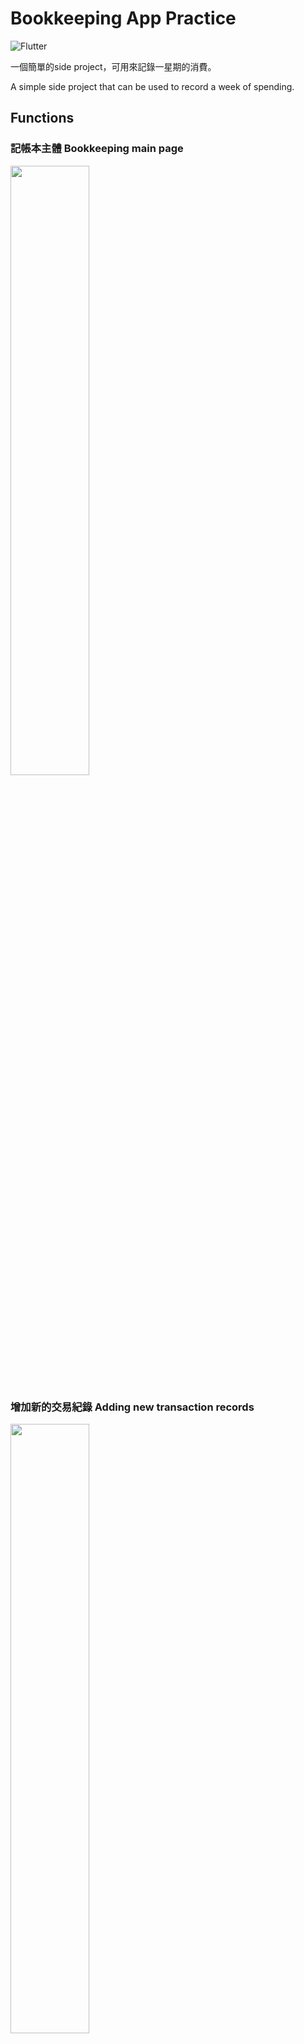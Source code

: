 # Bookkeeping App Practice
![Flutter](https://img.shields.io/badge/Made%20with-Flutter-02569B?logo=Flutter&style=for-the-badge)

一個簡單的side project，可用來記錄一星期的消費。

A simple side project that can be used to record a week of spending.

## Functions

### 記帳本主體 Bookkeeping main page
<img src="https://i.imgur.com/injXMIs.png" width=50%>

### 增加新的交易紀錄 Adding new transaction records
<img src="https://i.imgur.com/3PDjM0D.png" width=50%>

### 上方的圖表會動態依據交易紀錄金額做改變 The chart above will dynamically change according to the transaction amount
<img src="https://i.imgur.com/MpQ7eak.png" width=50%>

### 按下刪除鍵可以輕鬆刪掉錯誤的交易紀錄 Erroneous transactions can be easily erased by pressing the delete button
<img src="https://i.imgur.com/yGelXPi.png" width=50%>

## Roadmap
- [X] 主體功能完成 
- [ ] 加入SQLite

## Roadmap Reference
- https://medium.com/%E5%86%8D%E4%B8%8D%E5%AF%AB%E5%B0%B1%E8%A6%81%E5%BF%98%E4%BA%86/flutter-%E4%BD%BF%E7%94%A8-sqlite-%E6%9C%AC%E5%9C%B0%E8%B3%87%E6%96%99%E5%BA%AB-b6c8a2f1f3e8
- https://pub.dev/packages/sqflite
- https://stackoverflow.com/questions/57165310/create-a-datetime-column-in-sqlite-flutter-database

## Author

- [@ElmerChou](https://github.com/elmerchou)

